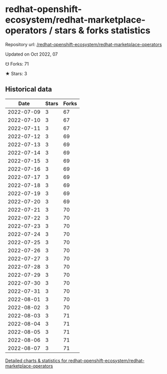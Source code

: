 # redhat-openshift-ecosystem/redhat-marketplace-operators / stars & forks statistics

Repository url: [/redhat-openshift-ecosystem/redhat-marketplace-operators](https://github.com/redhat-openshift-ecosystem/redhat-marketplace-operators)

Updated on Oct 2022, 07

☋ Forks: 71

★ Stars: 3

## Historical data
| Date | Stars | Forks |
|------|-------|-------|
| 2022-07-09 | 3 | 67 | 
| 2022-07-10 | 3 | 67 | 
| 2022-07-11 | 3 | 67 | 
| 2022-07-12 | 3 | 69 | 
| 2022-07-13 | 3 | 69 | 
| 2022-07-14 | 3 | 69 | 
| 2022-07-15 | 3 | 69 | 
| 2022-07-16 | 3 | 69 | 
| 2022-07-17 | 3 | 69 | 
| 2022-07-18 | 3 | 69 | 
| 2022-07-19 | 3 | 69 | 
| 2022-07-20 | 3 | 69 | 
| 2022-07-21 | 3 | 70 | 
| 2022-07-22 | 3 | 70 | 
| 2022-07-23 | 3 | 70 | 
| 2022-07-24 | 3 | 70 | 
| 2022-07-25 | 3 | 70 | 
| 2022-07-26 | 3 | 70 | 
| 2022-07-27 | 3 | 70 | 
| 2022-07-28 | 3 | 70 | 
| 2022-07-29 | 3 | 70 | 
| 2022-07-30 | 3 | 70 | 
| 2022-07-31 | 3 | 70 | 
| 2022-08-01 | 3 | 70 | 
| 2022-08-02 | 3 | 70 | 
| 2022-08-03 | 3 | 71 | 
| 2022-08-04 | 3 | 71 | 
| 2022-08-05 | 3 | 71 | 
| 2022-08-06 | 3 | 71 | 
| 2022-08-07 | 3 | 71 | 


[Detailed charts & statistics for redhat-openshift-ecosystem/redhat-marketplace-operators](https://reviewgithub.com/rep/redhat-openshift-ecosystem/redhat-marketplace-operators)
